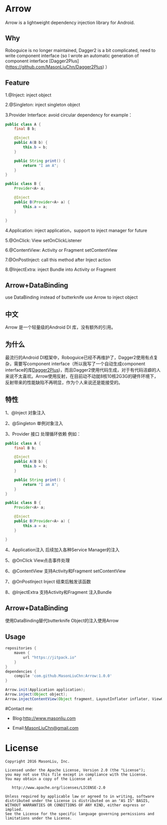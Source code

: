 Arrow
========
Arrow is a lightweight dependency injection library for Android.  

Why
--------
Roboguice is no longer maintained, Dagger2 is a bit complicated, need to write component interface (so I wrote an automatic generation of component interface [Dagger2Plus] (https://github.com/MasonLiuChn/Dagger2Plus)  ）


Feature
--------
1.@Inject:
inject object

2.@Singleton:
inject singleton object

3.Provider Interface:
avoid circular dependency
for example：
```java
public class A {
    final B b;

    @Inject
    public A(B b) {
        this.b = b;
    }

    public String print() {
        return "I am A";
    }
}

public class B {
    Provider<A> a;

    @Inject
    public B(Provider<A> a) {
        this.a = a;
    }

}
```

4.Application:
inject application，support to inject manager for future

5.@OnClick:
View setOnClickListener

6.@ContentView:
Activity or Fragment setContentView

7.@OnPostInject:
call this method after Inject action

8.@InjectExtra:
inject Bundle into Activity or Fragment

Arrow+DataBinding
--------
use DataBinding instead of butterknife
use Arrow to inject object

中文
------
Arrow 是一个轻量级的Android DI 库，没有额外的引用。


为什么
--------

最流行的Android DI框架中，Roboguice已经不再维护了，Dagger2使用有点复杂，需要写component interface（所以我写了一个自动生成component interface的库[Dagger2Plus](https://github.com/MasonLiuChn/Dagger2Plus))，而且Dagger2使用代码生成，对于有代码洁癖的人来说不太喜欢。Arrow使用反射，在目前动不动就8核10核2G3G的硬件环境下，反射带来的性能缺陷不再明显，作为个人来说还是能接受的。

特性
--------
1、@Inject
对象注入

2、@Singleton
单例对象注入

3、Provider 接口
处理循环依赖
例如：
```java
public class A {
    final B b;

    @Inject
    public A(B b) {
        this.b = b;
    }

    public String print() {
        return "I am A";
    }
}

public class B {
    Provider<A> a;

    @Inject
    public B(Provider<A> a) {
        this.a = a;
    }

}
```

4、Application注入
后续加入各种Service Manager的注入

5、@OnClick
View点击事件处理

6、@ContentView
支持Activity和Fragment setContentView

7、@OnPostInject
Inject 结束后触发该函数

8、@InjectExtra
支持Activity和Fragment 注入Bundle

Arrow+DataBinding
--------
使用DataBinding替代butterknife
Object的注入使用Arrow

Usage
--------

```groovy
repositories {
    maven {
        url "https://jitpack.io"
    }
}
dependencies {
	compile 'com.github.MasonLiuChn:Arrow:1.0.0'
}
```

```java
Arrow.init(Application application);
Arrow.inject(Object object);
Arrow.injectContentView(Object fragment, LayoutInflater inflater, ViewGroup container,Bundle savedInstanceState)
```


#Contact me:

- Blog:http://www.masonliu.com

- Email:MasonLiuChn@gmail.com

License
=======

    Copyright 2016 MasonLiu, Inc.

    Licensed under the Apache License, Version 2.0 (the "License");
    you may not use this file except in compliance with the License.
    You may obtain a copy of the License at

       http://www.apache.org/licenses/LICENSE-2.0

    Unless required by applicable law or agreed to in writing, software
    distributed under the License is distributed on an "AS IS" BASIS,
    WITHOUT WARRANTIES OR CONDITIONS OF ANY KIND, either express or implied.
    See the License for the specific language governing permissions and
    limitations under the License.

